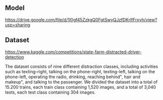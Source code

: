 ## Model

https://drive.google.com/file/d/1l0gf45ZzkgQ0FgtSwyQJzfDKrlfFrxyh/view?usp=sharing

## Dataset

https://www.kaggle.com/competitions/state-farm-distracted-driver-detection

The dataset consists of nine different distraction classes, including activities such as texting-right, talking on the phone-right, texting-left, talking on the phone-left, operating the radio, drinking, reaching behind", hair and makeup", and talking to the passenger. We divided the dataset into a total of 15.200 trains, each train class containing 1,520 images, and a total of 3,040 tests, each test class containing 304 images.
